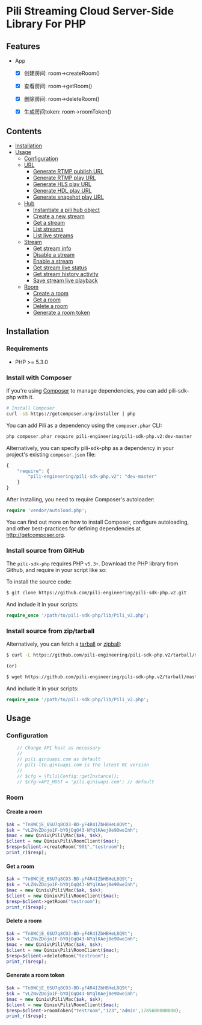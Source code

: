 # Pili Streaming Cloud Server-Side Library For PHP

## Features

- App
    - [x] 创建房间: room->createRoom()
    - [x] 查看房间: room->getRoom()
    - [x] 删除房间: room->deleteRoom()
    - [x] 生成房间token: room->roomToken()



## Contents

- [Installation](#installation)
- [Usage](#usage)
    - [Configuration](#configuration)
    - [URL](#url)
        - [Generate RTMP publish URL](#generate-rtmp-publish-url)
        - [Generate RTMP play URL](#generate-rtmp-play-url)
        - [Generate HLS play URL](#generate-hls-play-url)
        - [Generate HDL play URL](#generate-hdl-play-url)
        - [Generate snapshot play URL](#generate-snapshot-play-url)
    - [Hub](#hub)
        - [Instantiate a pili hub object](#instantiate-a-pili-hub-object)
        - [Create a new stream](#create-a-new-stream)
        - [Get a stream](#get-a-stream)
        - [List streams](#list-streams)
        - [List live streams](#list-live-streams)
    - [Stream](#stream)
        - [Get stream info](#get-stream-info)
        - [Disable a stream](#disable-a-stream)
        - [Enable a stream](#enable-a-stream)
        - [Get stream live status](#get-stream-live-status)
        - [Get stream history activity](#get-stream-history-activity)
        - [Save stream live playback](#save-stream-live-playback)
    - [Room](#room)
        - [Create a room](#create-a-room)
        - [Get a room](#get-a-room)
        - [Delete a room](#delete-a-room)
        - [Generate a room token](#generate-a-room-token)


## Installation

### Requirements

- PHP >= 5.3.0

### Install with Composer

If you're using [Composer](http://getcomposer.org) to manage dependencies, you can add pili-sdk-php with it.

```bash
# Install Composer
curl -sS https://getcomposer.org/installer | php
```

You can add Pili as a dependency using the `composer.phar` CLI:

```bash
php composer.phar require pili-engineering/pili-sdk-php.v2:dev-master
```

Alternatively, you can specify pili-sdk-php as a dependency in your project's
existing `composer.json` file:

```js
{
    "require": {
        "pili-engineering/pili-sdk-php.v2": "dev-master"
    }
}
```

After installing, you need to require Composer's autoloader:

```php
require 'vendor/autoload.php';
```

You can find out more on how to install Composer, configure autoloading, and
other best-practices for defining dependencies at <http://getcomposer.org>.

### Install source from GitHub

The `pili-sdk-php` requires PHP `v5.3+`. Download the PHP library from Github, and require in your script like so:

To install the source code:

```bash
$ git clone https://github.com/pili-engineering/pili-sdk-php.v2.git
```

And include it in your scripts:

```php
require_once '/path/to/pili-sdk-php/lib/Pili_v2.php';
```

### Install source from zip/tarball

Alternatively, you can fetch a [tarball](https://github.com/pili-engineering/pili-sdk-php/tarball/master) or [zipball](https://github.com/pili-engineering/pili-sdk-php/zipball/master):

```bash
$ curl -L https://github.com/pili-engineering/pili-sdk-php.v2/tarball/master | tar xzv

(or)

$ wget https://github.com/pili-engineering/pili-sdk-php.v2/tarball/master -O - | tar xzv
```

And include it in your scripts:

```php
require_once '/path/to/pili-sdk-php/lib/Pili_v2.php';
```


## Usage

### Configuration

```php
    // Change API host as necessary
    //
    // pili.qiniuapi.com as default
    // pili-lte.qiniuapi.com is the latest RC version
    //
    // $cfg = \Pili\Config::getInstance();
    // $cfg->API_HOST = 'pili.qiniuapi.com'; // default
```

### Room

#### Create a room

```php
$ak = "Tn8WCjE_6SU7q8CO3-BD-yF4R4IZbHBHeL8Q9t";
$sk = "vLZNvZDojo1F-bYOjOqQ43-NYqlKAej0e9OweInh";
$mac = new Qiniu\Pili\Mac($ak, $sk);
$client = new Qiniu\Pili\RoomClient($mac);
$resp=$client->createRoom("901","testroom");
print_r($resp);
```

#### Get a room

```php
$ak = "Tn8WCjE_6SU7q8CO3-BD-yF4R4IZbHBHeL8Q9t";
$sk = "vLZNvZDojo1F-bYOjOqQ43-NYqlKAej0e9OweInh";
$mac = new Qiniu\Pili\Mac($ak, $sk);
$client = new Qiniu\Pili\RoomClient($mac);
$resp=$client->getRoom("testroom");
print_r($resp);
```

#### Delete a room

```php
$ak = "Tn8WCjE_6SU7q8CO3-BD-yF4R4IZbHBHeL8Q9t";
$sk = "vLZNvZDojo1F-bYOjOqQ43-NYqlKAej0e9OweInh";
$mac = new Qiniu\Pili\Mac($ak, $sk);
$client = new Qiniu\Pili\RoomClient($mac);
$resp=$client->deleteRoom("testroom");
print_r($resp);
```

#### Generate a room token

```php
$ak = "Tn8WCjE_6SU7q8CO3-BD-yF4R4IZbHBHeL8Q9t";
$sk = "vLZNvZDojo1F-bYOjOqQ43-NYqlKAej0e9OweInh";
$mac = new Qiniu\Pili\Mac($ak, $sk);
$client = new Qiniu\Pili\RoomClient($mac);
$resp=$client->roomToken("testroom","123",'admin',1785600000000);
print_r($resp);
```